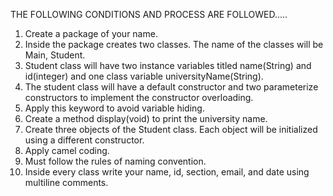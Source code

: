 THE FOLLOWING CONDITIONS AND PROCESS ARE FOLLOWED.....
1. Create a package of your name.
2. Inside the package creates two classes. The name of the classes will be Main, Student.
3. Student class will have two instance variables titled name(String) and id(integer) and one class variable universityName(String).
4. The student class will have a default constructor and two parameterize constructors to implement the constructor overloading.
5. Apply this keyword to avoid variable hiding.
6. Create a method display(void) to print the university name.
7. Create three objects of the Student class. Each object will be initialized using a different constructor.
8. Apply camel coding.
9. Must follow the rules of naming convention.
10. Inside every class write your name, id, section, email, and date using multiline comments.
